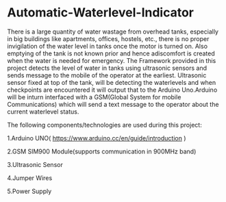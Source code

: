# Automatic-Waterlevel-Indicator
 There is a large quantity of water wastage from overhead tanks, especially in big buildings like apartments, offices, hostels, etc., there is no proper invigilation of the water level in tanks once the motor is turned on. Also emptying of the tank is not known prior and hence adiscomfort is created when the water is needed for emergency.
 The Framework provided in this project detects the level of water in tanks using ultrasonic sensors and sends message to the mobile of the operator at the earliest.
 Ultrasonic sensor fixed at top of the tank, will be detecting the waterlevels and when checkpoints are encountered it will  output that to the Arduino Uno.Arduino will be inturn interfaced with a GSM(Global System for mobile Communications) which will send  a text message to the operator about the current waterlevel status.
 
The following components/technologies are used during this project:

1.Arduino UNO( https://www.arduino.cc/en/guide/introduction )

2.GSM SIM900 Module(supports communication in 900MHz band)

3.Ultrasonic Sensor

4.Jumper Wires
   
5.Power Supply
